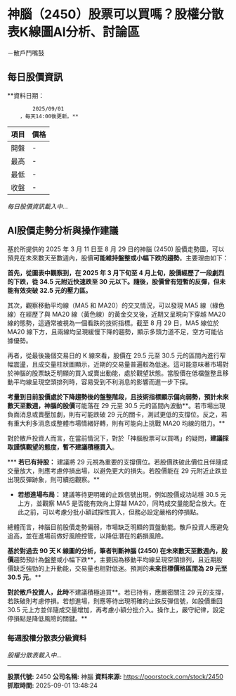 # 神腦（2450）股票可以買嗎？股權分散表K線圖AI分析、討論區
－散戶鬥嘴鼓

## 每日股價資訊

**資料日期：
        
            2025/09/01
        ，每天14:00後更新。**

| 項目 | 價格 |
|------|------|
| 開盤 | - |
| 最高 | - |
| 最低 | - |
| 收盤 | - |

*每日股價資訊載入中...*

## AI股價走勢分析與操作建議

基於所提供的 2025 年 3 月 11 日至 8 月 29 日的神腦 (2450) 股價走勢圖，可以預見在未來數天至數週內，股價**可能維持盤整或小幅下跌的趨勢**。主要理由如下：

**首先，從圖表中觀察到，在 2025 年 3 月下旬至 4 月上旬，股價經歷了一段劇烈的下跌，從 34.5 元附近快速跌至 30 元以下。隨後，股價曾有短暫的反彈，但未能有效突破 32.5 元的壓力區。**

其次，觀察移動平均線（MA5 和 MA20）的交叉情況，可以發現 MA5 線（綠色線）在經歷了與 MA20 線（黃色線）的黃金交叉後，近期又呈現向下穿越 MA20 線的態勢，這通常被視為一個看跌的技術指標。截至 8 月 29 日，MA5 線位於 MA20 線下方，且兩線均呈現緩慢下降的趨勢，顯示多頭力道不足，空方可能佔據優勢。

再者，從最後幾個交易日的 K 線來看，股價在 29.5 元至 30.5 元的區間內進行窄幅震盪，且成交量柱狀圖顯示，近期的交易量普遍較為低迷。這可能意味著市場對於神腦的股票缺乏明顯的買入或賣出動能，處於觀望狀態。當股價在低檔盤整且移動平均線呈現空頭排列時，容易受到不利消息的影響而進一步下探。

**考量到目前股價處於下降趨勢後的盤整階段，且技術指標顯示偏向弱勢，預計未來數天至數週，神腦的股價**可能落在 29 元至 30.5 元的區間內波動**。若市場出現負面消息或賣壓加劇，則有可能跌破 29 元的關卡，測試更低的支撐位。反之，若有重大利多消息或整體市場情緒好轉，則有可能向上挑戰 MA20 均線的阻力。**

對於散戶投資人而言，在當前情況下，對於「神腦股票可以買嗎」的疑問，**建議採取謹慎觀望的態度，暫不建議積極買入**。

***   **若已有持股：** 建議將 29 元視為重要的支撐價位。若股價跌破此價位且伴隨成交量放大，則應考慮停損出場，以避免更大的損失。若股價能在 29 元附近止跌並出現反彈跡象，則可續抱觀察。**

*   **若想進場布局：** 建議等待更明確的止跌信號出現，例如股價成功站穩 30.5 元上方，並觀察 MA5 是否能有效向上穿越 MA20，同時成交量能配合放大。在此之前，可以考慮分批小額試探性買入，但務必設定嚴格的停損點。

總體而言，神腦目前股價走勢偏弱，市場缺乏明顯的買盤動能。散戶投資人應避免追高，並在進場前做好風險控管，以降低潛在的虧損風險。

**基於對過去 90 天 K 線圖的分析，筆者判斷神腦 (2450) 在未來數天至數週內，股價**趨勢預計為盤整或小幅下跌**，主要因為移動平均線呈現空頭排列，且近期股價缺乏強勁的上升動能，交易量也相對低迷。預測的**未來目標價格區間為 29 元至 30.5 元**。**

**對於散戶投資人，此時**不建議積極追買**。若已持有，應嚴密關注 29 元的支撐，若跌破則考慮停損。若想進場，則應等待出現明確的止跌反彈信號，如股價重回 30.5 元上方並伴隨成交量增加，再考慮小額分批介入。操作上，嚴守紀律，設定停損點是降低風險的關鍵。**

### 每週股權分散表分級資料

*股權分散表載入中...*

---

**股票代號:** 2450
**公司名稱:** 神腦
**資料來源:** https://poorstock.com/stock/2450
**抓取時間:** 2025-09-01 13:48:24